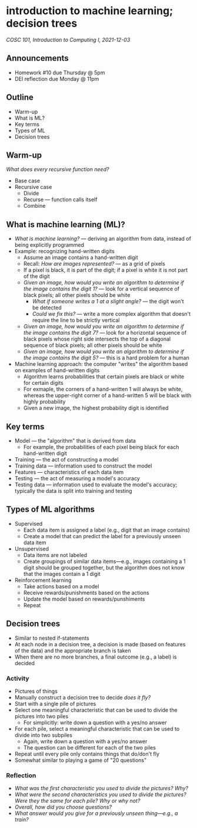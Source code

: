 # introduction to machine learning; decision trees
_COSC 101, Introduction to Computing I, 2021-12-03_

## Announcements
* Homework #10 due Thursday @ 5pm
* DEI reflection due Monday @ 11pm

## Outline
* Warm-up
* What is ML?
* Key terms
* Types of ML
* Decision trees

## Warm-up
_What does every recursive function need?_

* Base case
* Recursive case
    * Divide
    * Recurse — function calls itself
    * Combine

## What is machine learning (ML)?
* _What is machine learning?_ — deriving an algorithm from data, instead of being explicitly programmed
* Example: recognizing hand-written digits
    * Assume an image contains a hand-written digit
    * Recall: _How are images represented?_ — as a grid of pixels
    * If a pixel is black, it is part of the digit; if a pixel is white it is not part of the digit
    * _Given an image, how would you write an algorithm to determine if the image contains the digit 1?_ — look for a vertical sequence of black pixels; all other pixels should be white
        * _What if someone writes a 1 at a slight angle?_ — the digit won't be detected
        * _Could we fix this?_ — write a more complex algorithm that doesn't require the line to be strictly vertical
    * _Given an image, how would you write an algorithm to determine if the image contains the digit 7?_ — look for a horizontal sequence of black pixels whose right side intersects the top of a diagonal sequence of black pixels; all other pixels should be white
    * _Given an image, how would you write an algorithm to determine if the image contains the digit 5?_ — this is a hard problem for a human
* Machine learning approach: the computer "writes" the algorithm based on examples of hand-written digits
    * Algorithm learns probabilities that certain pixels are black or white for certain digits
    * For exmaple, the corners of a hand-written 1 will always be white, whereas the upper-right corner of a hand-written 5 will be black with highly probability
    * Given a new image, the highest probability digit is identified

## Key terms
* Model — the "algorithm" that is derived from data
    * For example, the probabilities of each pixel being black for each hand-written digit
* Training — the act of constructing a model
* Training data — information used to construct the model
* Features — characteristics of each data item
* Testing — the act of measuring a model's accuracy
* Testing data — information used to evaluate the model's accuracy; typically the data is split into training and testing

## Types of ML algorithms
* Supervised
    * Each data item is assigned a label (e.g., digit that an image contains)
    * Create a model that can predict the label for a previously unseen data item
* Unsupervised
    * Data items are not labeled
    * Create groupings of similar data items—e.g., images containing a 1 digit should be grouped together, but the algorithm does not know that the images contain a 1 digit
* Reinforcement learning
    * Take actions based on a model
    * Receive rewards/punishments based on the actions
    * Update the model based on rewards/punshiments
    * Repeat

## Decision trees
* Similar to nested if-statements
* At each node in a decision tree, a decision is made (based on features of the data) and the appropriate branch is taken
* When there are no more branches, a final outcome (e.g., a label) is decided

### Activity
* Pictures of things
* Manually construct a decision tree to decide _does it fly?_
* Start with a single pile of pictures
* Select one meaningful characteristic that can be used to divide the pictures into two piles
    * For simplicitly: write down a question with a yes/no answer
* For each pile, select a meaningful characteristic that can be used to divide into two subpiles
    * Again, write down a question with a yes/no answer
    * The question can be different for each of the two piles
* Repeat until every pile only contains things that do/don't fly
* Somewhat similar to playing a game of "20 questions"

### Reflection
* _What was the first characteristic you used to divide the pictures? Why?_
* _What were the second characteristics you used to divide the pictures? Were they the same for each pile? Why or why not?_
* _Overall, how did you choose questions?_
* _What answer would you give for a previously unseen thing—e.g., a train?_
